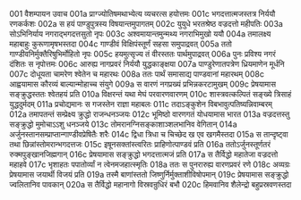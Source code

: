 001	वैशम्पायन उवाच
001a	प्राग्ज्योतिषमथाभ्येत्य व्यचरत्स हयोत्तमः
001c	भगदत्तात्मजस्तत्र निर्ययौ रणकर्कशः
002a	स हयं पाण्डुपुत्रस्य विषयान्तमुपागतम्
002c	युयुधे भरतश्रेष्ठ वज्रदत्तो महीपतिः
003a	सोऽभिनिर्याय नगराद्भगदत्तसुतो नृपः
003c	अश्वमायान्तमुन्मथ्य नगराभिमुखो ययौ
004a	तमालक्ष्य महाबाहुः कुरूणामृषभस्तदा
004c	गाण्डीवं विक्षिपंस्तूर्णं सहसा समुपाद्रवत्
005a	ततो गाण्डीवनिर्मुक्तैरिषुभिर्मोहितो नृपः
005c	हयमुत्सृज्य तं वीरस्ततः पार्थमुपाद्रवत्
006a	पुनः प्रविश्य नगरं दंशितः स नृपोत्तमः
006c	आरुह्य नागप्रवरं निर्ययौ युद्धकाङ्क्षया
007a	पाण्डुरेणातपत्रेण ध्रियमाणेन मूर्धनि
007c	दोधूयता चामरेण श्वेतेन च महारथः
008a	ततः पार्थं समासाद्य पाण्डवानां महारथम्
008c	आह्वयामास कौरव्यं बाल्यान्मोहाच्च संयुगे
009a	स वारणं नगप्रख्यं प्रभिन्नकरटामुखम्
009c	प्रेषयामास सङ्क्रुद्धस्ततः श्वेतहयं प्रति
010a	विक्षरन्तं यथा मेघं परवारणवारणम्
010c	शास्त्रवत्कल्पितं सङ्ख्ये त्रिसाहं युद्धदुर्मदम्
011a	प्रचोद्यमानः स गजस्तेन राज्ञा महाबलः
011c	तदाऽङ्कुशेन विबभावुत्पतिष्यन्निवाम्बरम्
012a	तमापतन्तं सम्प्रेक्ष्य क्रुद्धो राजन्धनञ्जयः
012c	भूमिष्ठो वारणगतं योधयामास भारत
013a	वज्रदत्तस्तु सङ्क्रुद्धो मुमोचाऽऽशु धनञ्जये
013c	तोमरानग्निसङ्काशाञ्शलभानिव वेगितान्
014a	अर्जुनस्तानसम्प्राप्तान्गाण्डीवप्रेषितैः शरैः
014c	द्विधा त्रिधा च चिच्छेद ख एव खगमैस्तदा
015a	स तान्दृष्ट्वा तथा छिन्नांस्तोमरान्भगदत्तजः
015c	इषूनसक्तांस्त्वरितः प्राहिणोत्पाण्डवं प्रति
016a	ततोऽर्जुनस्तूर्णतरं रुक्मपुङ्खानजिह्मगान्
016c	प्रेषयामास सङ्क्रुद्धो भगदत्तात्मजं प्रति
017a	स तैर्विद्धो महातेजा वज्रदत्तो महाहवे
017c	भृशाहतः पपातोर्व्यां न त्वेनमजहात्स्मृतिः
018a	ततः स पुनरारुह्य वारणप्रवरं रणे
018c	अव्यग्रः प्रेषयामास जयार्थी विजयं प्रति
019a	तस्मै बाणांस्ततो जिष्णुर्निर्मुक्ताशीविषोपमान्
019c	प्रेषयामास सङ्क्रुद्धो ज्वलितानिव पावकान्
020a	स तैर्विद्धो महानागो विस्रवन्रुधिरं बभौ
020c	हिमवानिव शैलेन्द्रो बहुप्रस्रवणस्तदा
